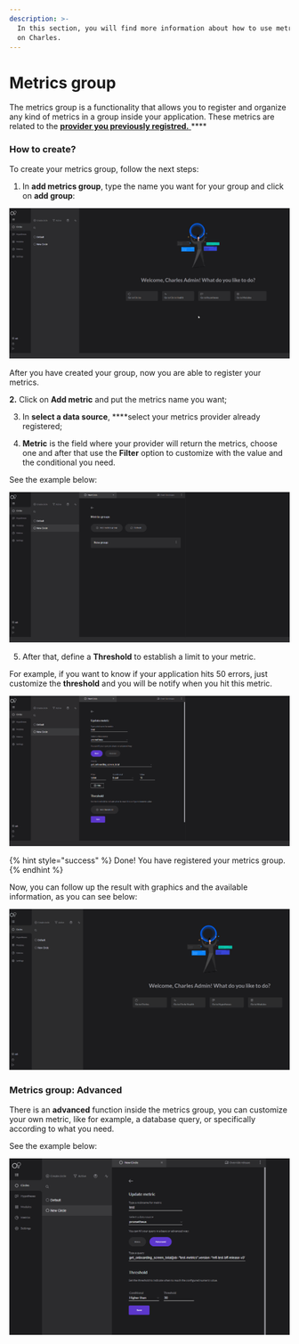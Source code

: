 ```yaml
---
description: >-
  In this section, you will find more information about how to use metrics group
  on Charles.
---
```


# Metrics group

The metrics group is a functionality that allows you to register and organize any kind of metrics in a group inside your application. These metrics are related to the [**provider you previously registred.** ](register-metrics-provider.md)\*\*\*\*

### **How to create?**

To create your metrics group, follow the next steps: 

1. In **add metrics group**, type the name you want for your group and click on **add group**: 

![](../../.gitbook/assets/criacaogroup%20%281%29.gif)

After you have created your group, now you are able to register your metrics.

   ****2**.** Click on **Add metric**  and put the metrics name you want; 

  3. In **select a data source**, ****select your metrics provider already registered;

 4. **Metric** is the field where your provider will return the metrics, choose one and after that use the **Filter** option to customize with the value and the conditional you need. 

See the example below: 

![](../../.gitbook/assets/metric+filter%20%281%29.gif)

5.  After that, define a **Threshold** to establish a limit to your metric. 

For example, if you want to know if your application hits 50 errors, just customize the **threshold** and you will be notify when you hit this metric. 

![](../../.gitbook/assets/threshold%20%281%29.gif)

{% hint style="success" %}
Done! You have registered your metrics group.
{% endhint %}

Now, you can follow up the result with graphics and the available information, as you can see below: 

![](../../.gitbook/assets/graficos%20%281%29.gif)

### **Metrics group: Advanced**

There is an **advanced** function inside the metrics group, you can customize your own metric, like for example, a database query, or specifically according to what you need.

See the example below: 

![](../../.gitbook/assets/advanced%20%281%29.png)

